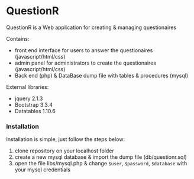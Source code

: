 # QuestionR
QuestionR is a Web application for creating &amp; managing questionaires

Contains:
- front end interface for users to answer the questionaires (javascript/html/css)
- admin panel for administrators to create the questionaires (javascript/html/css)
- Back end (php) & DataBase dump file with tables & procedures (mysql)

External libraries:
- jquery 2.1.3
- Bootstrap 3.3.4
- Datatables 1.10.6

### Installation

Installation is simple, just follow the steps below:

1. clone repository on your localhost folder
2. create a new mysql database & import the dump file (db/questionr.sql)
3. open the file libs/mysql.php & change `$user`, `$password`, `$database` with your mysql credentials
